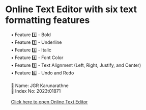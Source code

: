 # Online Text Editor with six text formatting features
&emsp; • Feature 1️⃣ - Bold<br>
&emsp; • Feature 2️⃣ - Underline<br>
&emsp; • Feature 3️⃣ - Italic<br>
&emsp; • Feature 4️⃣ - Font Color<br>
&emsp; • Feature 5️⃣ - Text Alignment (Left, Right, Justify, and Center)<br>
&emsp; • Feature 6️⃣ - Undo and Redo<br>
<br>
&emsp; 🔰 Name: JGR Karunarathne<br>
&emsp; 🔰 Index No: 2023t01871
<br>
<br>
&emsp; <a href="https://mr-raviya.github.io/Online-Text-Editor">Click here to open Online Text Editor</a>
